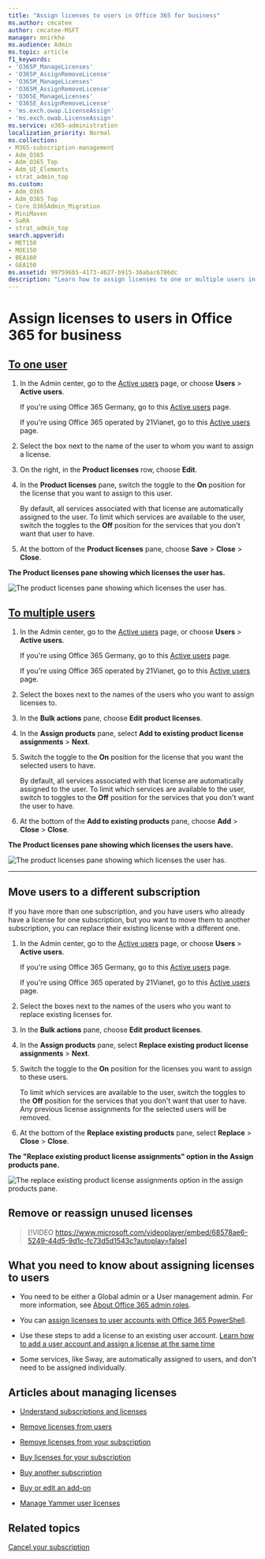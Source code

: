 ```yaml
---
title: "Assign licenses to users in Office 365 for business"
ms.author: cmcatee
author: cmcatee-MSFT
manager: mnirkhe
ms.audience: Admin
ms.topic: article
f1_keywords:
- 'O365P_ManageLicenses'
- 'O365P_AssignRemoveLicense'
- 'O365M_ManageLicenses'
- 'O365M_AssignRemoveLicense'
- 'O365E_ManageLicenses'
- 'O365E_AssignRemoveLicense'
- 'ms.exch.owap.LicenseAssign'
- 'ms.exch.owab.LicenseAssign'
ms.service: o365-administration
localization_priority: Normal
ms.collection: 
- M365-subscription-management
- Adm_O365
- Adm_O365_Top
- Adm_UI_Elements
- strat_admin_top
ms.custom:
- Adm_O365
- Adm_O365_Top
- Core_O365Admin_Migration
- MiniMaven
- SaRA
- strat_admin_top
search.appverid:
- MET150
- MOE150
- BEA160
- GEA150
ms.assetid: 997596b5-4173-4627-b915-36abac6786dc
description: "Learn how to assign licenses to one or multiple users in Office 365 for business, or move users to a new subscription."
---
```

<!-- Clone: AgentUniversity\admin\Assign-licenses-users.md -->

# Assign licenses to users in Office 365 for business

## [To one user](#tab/One)
  
1. In the Admin center, go to the <a href="https://go.microsoft.com/fwlink/p/?linkid=834822" target="_blank">Active users</a> page, or choose **Users** \> **Active users**.
    
    If you're using Office 365 Germany, go to this <a href="https://go.microsoft.com/fwlink/p/?linkid=847686" target="_blank">Active users</a> page. 
    
    If you're using Office 365 operated by 21Vianet, go to this <a href="https://go.microsoft.com/fwlink/p/?linkid=850628" target="_blank">Active users</a> page. 
    
2. Select the box next to the name of the user to whom you want to assign a license.
    
3. On the right, in the **Product licenses** row, choose **Edit**.
    
4. In the **Product licenses** pane, switch the toggle to the **On** position for the license that you want to assign to this user. 
    
    By default, all services associated with that license are automatically assigned to the user. To limit which services are available to the user, switch the toggles to the **Off** position for the services that you don't want that user to have. 
    
5. At the bottom of the **Product licenses** pane, choose **Save** \> **Close** \> **Close**.
    
**The Product licenses pane showing which licenses the user has.**

![The product licenses pane showing which licenses the user has.](../media/fbab37fe-bcd5-4a5e-86bf-921879c963f7.png)
  
## [To multiple users](#tab/Multiple)
  
1. In the Admin center, go to the <a href="https://go.microsoft.com/fwlink/p/?linkid=834822" target="_blank">Active users</a> page, or choose **Users** \> **Active users**.
    
    If you're using Office 365 Germany, go to this <a href="https://go.microsoft.com/fwlink/p/?linkid=847686" target="_blank">Active users</a> page. 
    
    If you're using Office 365 operated by 21Vianet, go to this <a href="https://go.microsoft.com/fwlink/p/?linkid=850628" target="_blank">Active users</a> page. 
    
2. Select the boxes next to the names of the users who you want to assign licenses to.
    
3. In the **Bulk actions** pane, choose **Edit product licenses**.
    
4. In the **Assign products** pane, select **Add to existing product license assignments** \> **Next**.
    
5. Switch the toggle to the **On** position for the license that you want the selected users to have. 
    
    By default, all services associated with that license are automatically assigned to the user. To limit which services are available to the user, switch to toggles to the **Off** position for the services that you don't want the user to have. 
    
6. At the bottom of the **Add to existing products** pane, choose **Add** \> **Close** \> **Close**.
    
**The Product licenses pane showing which licenses the users have.**

![The product licenses pane showing which licenses the user has.](../media/fbab37fe-bcd5-4a5e-86bf-921879c963f7.png)
  
---

## Move users to a different subscription

If you have more than one subscription, and you have users who already have a license for one subscription, but you want to move them to another subscription, you can replace their existing license with a different one.
  
1. In the Admin center, go to the <a href="https://go.microsoft.com/fwlink/p/?linkid=834822" target="_blank">Active users</a> page, or choose **Users** \> **Active users**.
    
    If you're using Office 365 Germany, go to this <a href="https://go.microsoft.com/fwlink/p/?linkid=847686" target="_blank">Active users</a> page. 
    
    If you're using Office 365 operated by 21Vianet, go to this <a href="https://go.microsoft.com/fwlink/p/?linkid=850628" target="_blank">Active users</a> page. 
    
2. Select the boxes next to the names of the users who you want to replace existing licenses for.
    
3. In the **Bulk actions** pane, choose **Edit product licenses**.
    
4. In the **Assign products** pane, select **Replace existing product license assignments** \> **Next**.
    
5. Switch the toggle to the **On** position for the licenses you want to assign to these users. 
    
    To limit which services are available to the user, switch the toggles to the **Off** position for the services that you don't want that user to have. Any previous license assignments for the selected users will be removed. 
    
6. At the bottom of the **Replace existing products** pane, select **Replace** \> **Close** \> **Close**.
    
**The "Replace existing product license assignments" option in the Assign products pane.**

![The replace existing product license assignments option in the assign products pane.](../media/69125d1e-603d-41ac-bd12-edfef62d744f.png)
  
## Remove or reassign unused licenses

> [!VIDEO https://www.microsoft.com/videoplayer/embed/68578ae6-5249-44d5-9d1c-fc73d5d1543c?autoplay=false]
  
## What you need to know about assigning licenses to users

- You need to be either a Global admin or a User management admin. For more information, see [About Office 365 admin roles](../add-users/about-admin-roles.md).
    
- You can [assign licenses to user accounts with Office 365 PowerShell](https://go.microsoft.com/fwlink/p/?linkid=850410).
    
- Use these steps to add a license to an existing user account. [Learn how to add a user account and assign a license at the same time](../add-users/add-users.md)
    
- Some services, like Sway, are automatically assigned to users, and don't need to be assigned individually.
    
## Articles about managing licenses

- [Understand subscriptions and licenses](subscriptions-and-licenses.md)
    
- [Remove licenses from users](remove-licenses-from-users.md)
    
- [Remove licenses from your subscription](remove-licenses-from-subscription.md)
    
- [Buy licenses for your subscription](buy-licenses.md)
    
- [Buy another subscription](buy-another-subscription.md)
    
- [Buy or edit an add-on](buy-or-edit-an-add-on.md)
    
- [Manage Yammer user licenses](https://docs.microsoft.com/en-us/yammer/manage-yammer-users/manage-yammer-licenses-in-office-365)

## Related topics

[Cancel your subscription](cancel-your-subscription.md)